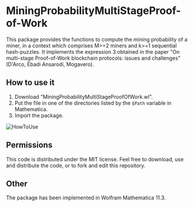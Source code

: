 # MiningProbabilityMultiStageProof-of-Work

This package provides the functions to compute the mining probability of a miner, in a context which comprises M>=2 miners and k>=1 sequential hash-puzzles. 
It implements the expression 3 obtained in the paper "On multi-stage Proof-of-Work blockchain protocols: issues and challenges" (D'Arco, Ebadi Ansarodi, Mogavero).

## How to use it
1. Download  "MiningProbabilityMultiStageProofOfWork.wl".
2. Put the file in one of the directories listed by the ```$Path``` variable in Mathematica.
3. Import the package.

![HowToUse](https://user-images.githubusercontent.com/22324954/79491805-464cc800-801f-11ea-9d57-538358bb8991.PNG)

## Permissions
This code is distributed under the MIT license. Feel free to download, use and distribute the code, or to fork and edit this repository.

## Other
The package has been implemented in Wolfram Mathematica 11.3.

